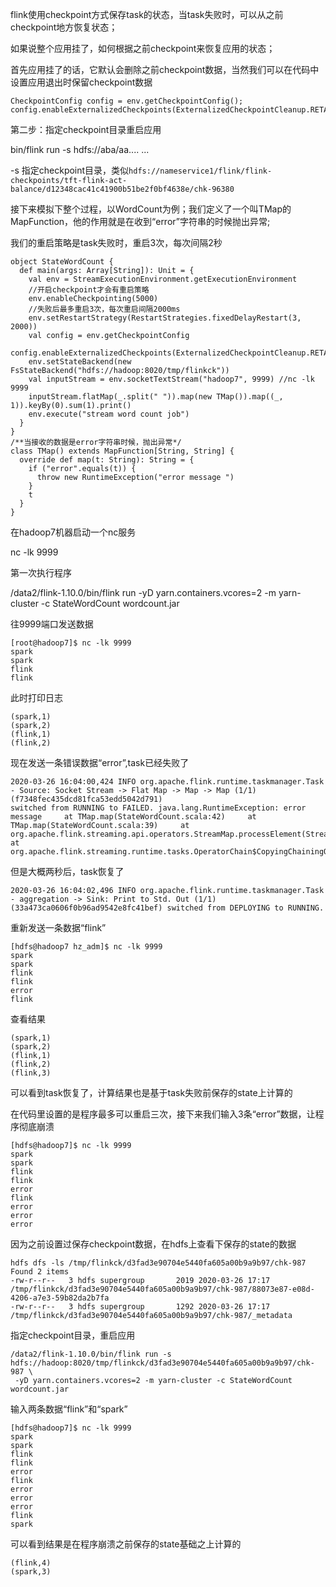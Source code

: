 flink使用checkpoint方式保存task的状态，当task失败时，可以从之前checkpoint地方恢复状态；

如果说整个应用挂了，如何根据之前checkpoint来恢复应用的状态；

首先应用挂了的话，它默认会删除之前checkpoint数据，当然我们可以在代码中设置应用退出时保留checkpoint数据

```
CheckpointConfig config = env.getCheckpointConfig(); 
config.enableExternalizedCheckpoints(ExternalizedCheckpointCleanup.RETAIN_ON_CANCELLATION);
```

第二步：指定checkpoint目录重启应用

bin/flink run -s hdfs://aba/aa.... ...

-s 指定checkpoint目录，类似`hdfs://nameservice1/flink/flink-checkpoints/tft-flink-act-balance/d12348cac41c41900b51be2f0bf4638e/chk-96380`

接下来模拟下整个过程，以WordCount为例；我们定义了一个叫TMap的MapFunction，他的作用就是在收到“error”字符串的时候抛出异常;

我们的重启策略是task失败时，重启3次，每次间隔2秒

```
object StateWordCount {
  def main(args: Array[String]): Unit = {
    val env = StreamExecutionEnvironment.getExecutionEnvironment
    //开启checkpoint才会有重启策略
    env.enableCheckpointing(5000)
    //失败后最多重启3次，每次重启间隔2000ms
    env.setRestartStrategy(RestartStrategies.fixedDelayRestart(3, 2000))
    val config = env.getCheckpointConfig
    config.enableExternalizedCheckpoints(ExternalizedCheckpointCleanup.RETAIN_ON_CANCELLATION)
    env.setStateBackend(new FsStateBackend("hdfs://hadoop:8020/tmp/flinkck"))
    val inputStream = env.socketTextStream("hadoop7", 9999) //nc -lk 9999
    inputStream.flatMap(_.split(" ")).map(new TMap()).map((_, 1)).keyBy(0).sum(1).print()
    env.execute("stream word count job")
  }
}
/**当接收的数据是error字符串时候，抛出异常*/
class TMap() extends MapFunction[String, String] {
  override def map(t: String): String = {
    if ("error".equals(t)) {
      throw new RuntimeException("error message ")
    }
    t
  }
}
```


在hadoop7机器启动一个nc服务

nc -lk 9999

第一次执行程序

/data2/flink-1.10.0/bin/flink run -yD yarn.containers.vcores=2 -m yarn-cluster  -c StateWordCount wordcount.jar
 
往9999端口发送数据

```
[root@hadoop7]$ nc -lk 9999
spark
spark
flink
flink
```

此时打印日志

```
(spark,1) 
(spark,2) 
(flink,1) 
(flink,2)
```
 
现在发送一条错误数据“error”,task已经失败了

```
2020-03-26 16:04:00,424 INFO org.apache.flink.runtime.taskmanager.Task - Source: Socket Stream -> Flat Map -> Map -> Map (1/1) (f7348fec435dcd81fca53edd5042d791) 
switched from RUNNING to FAILED. java.lang.RuntimeException: error message     at TMap.map(StateWordCount.scala:42)     at TMap.map(StateWordCount.scala:39)     at 
org.apache.flink.streaming.api.operators.StreamMap.processElement(StreamMap.java:41)     at org.apache.flink.streaming.runtime.tasks.OperatorChain$CopyingChainingOutput.pushToOperator
```

但是大概两秒后，task恢复了

```
2020-03-26 16:04:02,496 INFO org.apache.flink.runtime.taskmanager.Task - aggregation -> Sink: Print to Std. Out (1/1) (33a473ca0606f0b96ad9542e8fc41bef) switched from DEPLOYING to RUNNING.
```

重新发送一条数据“flink”

```
[hdfs@hadoop7 hz_adm]$ nc -lk 9999
spark
spark
flink
flink
error
flink
```

查看结果
```
(spark,1) 
(spark,2) 
(flink,1) 
(flink,2) 
(flink,3)
```
可以看到task恢复了，计算结果也是基于task失败前保存的state上计算的

在代码里设置的是程序最多可以重启三次，接下来我们输入3条“error”数据，让程序彻底崩溃

```
[hdfs@hadoop7]$ nc -lk 9999
spark
spark
flink
flink
error
flink                                                                                                 
error
error
error
```

因为之前设置过保存checkpoint数据，在hdfs上查看下保存的state的数据

```
hdfs dfs -ls /tmp/flinkck/d3fad3e90704e5440fa605a00b9a9b97/chk-987
Found 2 items
-rw-r--r--   3 hdfs supergroup       2019 2020-03-26 17:17 /tmp/flinkck/d3fad3e90704e5440fa605a00b9a9b97/chk-987/88073e87-e08d-4206-a7e3-59b82da2b7fa
-rw-r--r--   3 hdfs supergroup       1292 2020-03-26 17:17 /tmp/flinkck/d3fad3e90704e5440fa605a00b9a9b97/chk-987/_metadata
```

指定checkpoint目录，重启应用

```
/data2/flink-1.10.0/bin/flink run -s hdfs://hadoop:8020/tmp/flinkck/d3fad3e90704e5440fa605a00b9a9b97/chk-987 \
 -yD yarn.containers.vcores=2 -m yarn-cluster -c StateWordCount wordcount.jar
```

输入两条数据“flink”和“spark”
```
[hdfs@hadoop7]$ nc -lk 9999
spark
spark
flink
flink
error
flink                                                                                                 
error
error
error
flink
spark
```
可以看到结果是在程序崩溃之前保存的state基础之上计算的

```
(flink,4)
(spark,3)
```